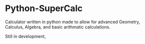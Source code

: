 # Python-SuperCalc
Calculator written in python made to allow for advanced Geometry, Calculus, Algebra, and basic arithmatic calculations.

Still in development, 
